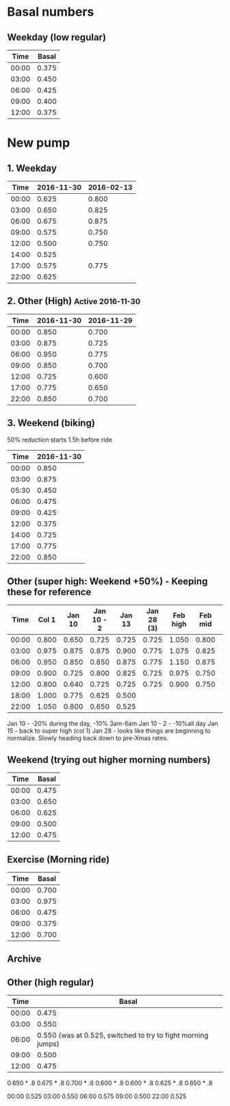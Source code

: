 # Basal numbers

## Weekday (low regular)

Time | Basal
---- | -----
00:00 | 0.375
03:00 | 0.450
06:00 | 0.425
09:00 | 0.400
12:00 | 0.375

# New pump

## 1. Weekday

Time  | 2016-11-30 | 2016-02-13 |
----- | ---------- | ---------- |
00:00 |      0.625 |      0.800 |
03:00 |      0.650 |      0.825 |
06:00 |      0.675 |      0.875 |
09:00 |      0.575 |      0.750 |
12:00 |      0.500 |      0.750 |
14:00 |      0.525 |            |
17:00 |      0.575 |      0.775 |
22:00 |      0.625 |            |

## 2. Other (High) <small>Active 2016-11-30</small>

Time  | 2016-11-30 | 2016-11-29 |
----- | ---------- | ---------- |
00:00 |      0.850 |      0.700 |
03:00 |      0.875 |      0.725 |
06:00 |      0.950 |      0.775 |
09:00 |      0.850 |      0.700 |
12:00 |      0.725 |      0.600 |
17:00 |      0.775 |      0.650 |
22:00 |      0.850 |      0.700 |

## 3. Weekend (biking)

50% reduction starts 1.5h before ride

Time  | 2016-11-30 |
----- | ---------- |
00:00 |      0.850 |
03:00 |      0.875 |
05:30 |      0.450 |
06:00 |      0.475 |
09:00 |      0.425 |
12:00 |      0.375 |
14:00 |      0.725 |
17:00 |      0.775 |
22:00 |      0.850 |

## Other (super high: Weekend +50%) - Keeping these for reference

Time  | Col 1  | Jan 10 | Jan 10 - 2 | Jan 13 | Jan 28 (3) | Feb high   | Feb mid    | Feb 23 (-30%) | Mar 10 (-20%) |
----- | ------ | ------ | ---------- | ------ | ---------- | ---------- | ---------- | ------------- | ------------- |
00:00 | 0.800  | 0.650  | 0.725      | 0.725  | 0.725      | 1.050      | 0.800      | 0.650         | 0.525         |
03:00 | 0.975  | 0.875  | 0.875      | 0.900  | 0.775      | 1.075      | 0.825      | 0.675         | 0.550         |
06:00 | 0.950  | 0.850  | 0.850      | 0.875  | 0.775      | 1.150      | 0.875      | 0.700         | 0.575         |
09:00 | 0.900  | 0.725  | 0.800      | 0.825  | 0.725      | 0.975      | 0.750      | 0.600         | 0.500         |
12:00 | 0.800  | 0.640  | 0.725      | 0.725  | 0.725      | 0.900      | 0.750      | 0.600         | 0.500         |
18:00													   | 1.000      | 0.775      | 0.625         | 0.500         |
22:00													   | 1.050      | 0.800      | 0.650         | 0.525         |

Jan 10 - -20% during the day, -10% 3am-6am
Jan 10 - 2 - -10%all day
Jan 15 - back to super high (col 1)
Jan 28 - looks like things are beginning to normalize. Slowly heading back down to pre-Xmas rates.

## Weekend (trying out higher morning numbers)

Time | Basal
---- | -----
00:00 | 0.475
03:00 | 0.650
06:00 | 0.625
09:00 | 0.500
12:00 | 0.475

## Exercise (Morning ride)

Time | Basal
---- | -----
00:00 | 0.700
03:00 | 0.975
06:00 | 0.475
09:00 | 0.375
12:00 | 0.700

## Archive

## Other (high regular)

Time | Basal
---- | -----
00:00 | 0.475
03:00 | 0.550
06:00 | 0.550 (was at 0.525, switched to try to fight morning jumps)
09:00 | 0.500
12:00 | 0.475

0.650 * .8
0.675 * .8
0.700 * .8
0.600 * .8
0.600 * .8
0.625 * .8
0.650 * .8


00:00 0.525
03:00 0.550
06:00 0.575
09:00 0.500
22:00 0.525
